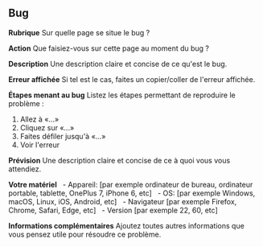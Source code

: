 ## Bug

**Rubrique**
Sur quelle page se situe le bug ?

**Action**
Que faisiez-vous sur cette page au moment du bug ?

**Description**
Une description claire et concise de ce qu'est le bug.

**Erreur affichée**
Si tel est le cas, faites un copier/coller de l'erreur affichée.

**Étapes menant au bug**
Listez les étapes permettant de reproduire le problème :
1. Allez à «...»
2. Cliquez sur «...»
3. Faites défiler jusqu'à «...»
4. Voir l'erreur

**Prévision**
Une description claire et concise de ce à quoi vous vous attendiez.

**Votre matériel**
  - Appareil: [par exemple ordinateur de bureau, ordinateur portable, tablette, OnePlus 7, iPhone 6, etc]
  - OS: [par exemple Windows, macOS, Linux, iOS, Android, etc]
  - Navigateur [par exemple Firefox, Chrome, Safari, Edge, etc]
  - Version [par exemple 22, 60, etc]

**Informations complémentaires**
Ajoutez toutes autres informations que vous pensez utile pour résoudre ce problème.
